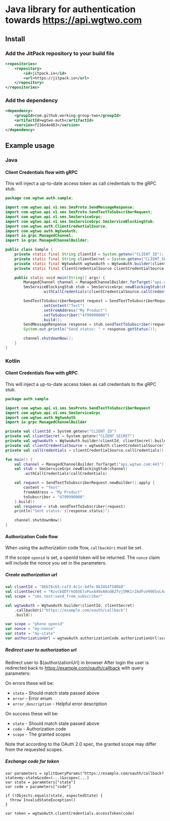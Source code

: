 # Java library for authentication towards https://api.wgtwo.com

## Install

### Add the JitPack repository to your build file
```xml
<repositories>
    <repository>
        <id>jitpack.io</id>
        <url>https://jitpack.io</url>
    </repository>
</repositories>
```

### Add the dependency
```xml
<dependency>
    <groupId>com.github.working-group-two</groupId>
    <artifactId>wgtwo-auth</artifactId>
    <version>f216e4e463</version>
</dependency>
```

## Example usage
### Java

#### Client Credentials flow with gRPC

This will inject a up-to-date access token as call credentials to the gRPC stub.

```java
package com.wgtwo.auth.sample;

import com.wgtwo.api.v1.sms.SmsProto.SendMessageResponse;
import com.wgtwo.api.v1.sms.SmsProto.SendTextToSubscriberRequest;
import com.wgtwo.api.v1.sms.SmsServiceGrpc;
import com.wgtwo.api.v1.sms.SmsServiceGrpc.SmsServiceBlockingStub;
import com.wgtwo.auth.ClientCredentialSource;
import com.wgtwo.auth.WgtwoAuth;
import io.grpc.ManagedChannel;
import io.grpc.ManagedChannelBuilder;

public class Sample {
    private static final String clientId = System.getenv("CLIENT_ID");
    private static final String clientSecret = System.getenv("CLIENT_SECRET");
    private static final WgtwoAuth wgtwoAuth = WgtwoAuth.builder(clientId, clientSecret).build();
    private static final ClientCredentialSource clientCredentialSource = wgtwoAuth.clientCredentialSource("sms.text:send_to_subscriber");

    public static void main(String[] args) {
        ManagedChannel channel = ManagedChannelBuilder.forTarget("api.wgtwo.com:443").build();
        SmsServiceBlockingStub stub = SmsServiceGrpc.newBlockingStub(channel)
                .withCallCredentials(clientCredentialSource.callCredentials());

        SendTextToSubscriberRequest request = SendTextToSubscriberRequest.newBuilder()
                .setContent("Test")
                .setFromAddress("My Product")
                .setToSubscriber("4799990000")
                .build();
        SendMessageResponse response = stub.sendTextToSubscriber(request);
        System.out.println("Send status: " + response.getStatus());

        channel.shutdownNow();
    }
}
```

### Kotlin

#### Client Credentials flow with gRPC

This will inject a up-to-date access token as call credentials to the gRPC stub.

```kotlin
package auth.sample

import com.wgtwo.api.v1.sms.SmsProto.SendTextToSubscriberRequest
import com.wgtwo.api.v1.sms.SmsServiceGrpc
import com.wgtwo.auth.WgtwoAuth
import io.grpc.ManagedChannelBuilder

private val clientId = System.getenv("CLIENT_ID")
private val clientSecret = System.getenv("CLIENT_SECRET")
private val wgtwoAuth = WgtwoAuth.builder(clientId, clientSecret).build()
private val clientCredentialSource = wgtwoAuth.clientCredentialSource("sms.text:send_to_subscriber")
private val callCredentials = clientCredentialSource.callCredentials()

fun main() {
    val channel = ManagedChannelBuilder.forTarget("api.wgtwo.com:443").build()
    val stub = SmsServiceGrpc.newBlockingStub(channel)
        .withCallCredentials(callCredentials)

    val request = SendTextToSubscriberRequest.newBuilder().apply {
        content = "Test"
        fromAddress = "My Product"
        toSubscriber = "4799990000"
    }.build()
    val response = stub.sendTextToSubscriber(request)
    println("Sent status: ${response.status}")

    channel.shutdownNow()
}

```

#### Authorization Code flow
When using the authorization code flow, `callbackUri` must be set.

If the scope `openid` is set, a openId token will be returned.
The `nonce` claim will include the nonce you set in the parameters.

##### Create authorization url
```kotlin
val clientId = "86b76cb5-caf3-4c1c-bdfe-8b3454f580b8"
val clientSecret = "RzvcbQDfrkOb5ElvPuxA49oA8odBZfvj5MK1r2AdFuV99EGvL4aJvARUg637p3QqqgrU6gyG"
val scope = "sms.text:send_from_subscriber"

val wgtwoAuth = WgtwoAuth.builder(clientId, clientSecret)
    .callbackUri("https://example.com/oauth/callback")
    .build()

var scope = "phone openid"
var nonce = "my-nonce"
var state = "my-state"
var authorizationUrl = wgtwoAuth.authorizationCode.authorizationUrl(scope, nonce, state, Prompt.DEFAULT)
```

##### Redirect user to authorization url
Redirect user to ${authorizationUrl} in browser
After login the user is redirected back to https://example.com/oauth/callback with query parameters:

On errors these will be:
- `state` - Should match state passed above
- `error` - Error enum
- `error_description` - Helpful error description

On success these will be:
- `state` - Should match state passed above
- `code` - Authorization code
- `scope` - The granted scopes

Note that according to the OAuth 2.0 spec, the granted scope may differ from the requested scopes.

##### Exchange code for token

```
var parameters = splitQueryParams("https://example.com/oauth/callback?state=my-state&code=(...)&scope=(...)
var state = parameters["state"]
var code = parameters["code"]

if (!Objects.equals(state, expectedState) {
  throw InvalidStateException()
}

var token = wgtwoAuth.clientCredentials.accessToken(code)
```
